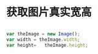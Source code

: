 # 获取图片真实宽高
```js

var theImage = new Image();
var width = theImage.width;
var height=   theImage.height;
```